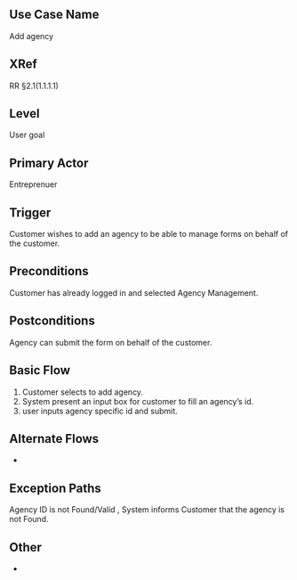 

Use Case Name
-------------
Add agency

XRef
----
RR §2.1(1.1.1.1)

Level
-----
User goal

Primary Actor
-------------
Entreprenuer

Trigger
-------
Customer wishes to add an agency to be able to manage forms on behalf of the customer.


Preconditions
-------------
Customer has already logged in and selected Agency Management.

Postconditions
--------------
Agency can submit the form on behalf of the customer.

Basic Flow
----------
1. Customer selects to add agency.
2. System present an input box for customer to fill an agency’s id.
3. user inputs agency specific id and submit.

Alternate Flows
---------------
-

Exception Paths
--------------------
Agency ID is not Found/Valid , System informs Customer that the agency is not Found.

Other
-------
-